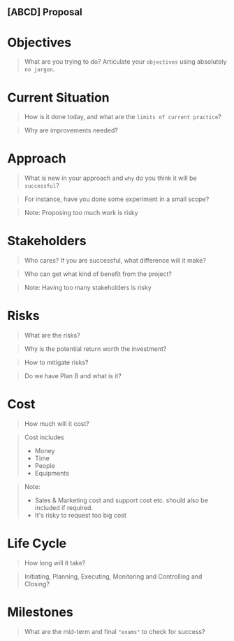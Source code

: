 [ABCD] Proposal
---

# Objectives

> What are you trying to do? Articulate your `objectives` using absolutely `no jargon`.

# Current Situation

> How is it done today, and what are the `limits of current practice`?

> Why are improvements needed?

# Approach

> What is new in your approach and `why` do you think it will be `successful`?

> For instance, have you done some experiment in a small scope?

> Note: Proposing too much work is risky

# Stakeholders

> Who cares? If you are successful, what difference will it make? 

> Who can get what kind of benefit from the project?

> Note: Having too many stakeholders is risky

# Risks

> What are the risks? 

> Why is the potential return worth the investment?

> How to mitigate risks?

> Do we have Plan B and what is it?

# Cost

> How much will it cost? 

> Cost includes
> + Money
> + Time
> + People
> + Equipments

> Note: 
> + Sales & Marketing cost and support cost etc. should also be included if required.
> + It's risky to request too big cost

# Life Cycle

> How long will it take?

> Initiating, Planning, Executing, Monitoring and Controlling and Closing? 

# Milestones

> What are the mid-term and final `"exams"` to check for success?
